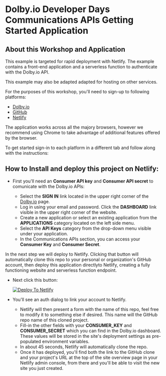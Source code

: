 # Dolby.io Developer Days Communications APIs Getting Started Application

## About this Workshop and Application
 
This example is targeted for rapid deployment with Netlify. The example contains a front-end application and a serverless function to authenticate with the Dolby.io API.  

This example may also be adapted adapted for hosting on other services. 

For the purposes of this workshop, you'll need to sign-up to following platforms:
- [Dolby.io](https://dolby.io)
- [GitHub](https://github.com)
- [Netlify](https://netlify.com)

The application works across all the majory browsers, however we recommend using Chrome to take advantage of additional features offered by the browser. 

To get started sign-in to each platform in a different tab and follow along with the instructions: 

##  How to Install and deploy this project on Netlify:

 - First you'll need an **Consumer API key** and **Consumer API secret** to comunicate with the Dolby.io APIs:
  
	- Select the  **SIGN IN**  link located in the upper right corner of the [Dolby.io](https://dolby.io) page. 
     - Log in using your email and password. Click the     **DASHBOARD**  link visible in the upper right corner of the website. 
     - Create a new application or select an existing application from the  **APPLICATIONS**  category located on the left side menu. 
     - Select the  **API Keys**  category from the drop-down menu visible under your application.  
     - In the Communications    APIs section, you can access your  **Consumer Key**  and  **Consumer Secret**. 

  
  In the next step we will deploy to Netlify. Clicking that button will automatically clone this repo to your personal or organization's GitHub account, then deploy this application directlyto Netlify, creating a fully functioning website and serverless function endpoint.
  - Next click this button:
  
    [![Deploy To Netlify](https://www.netlify.com/img/deploy/button.svg)](https://app.netlify.com/start/deploy?repository=https://github.com/dzeitman/ddd-workshop-dolby-io-comms-gettingstarted)
  - You'll see an auth dialog to link your account to Netlify. 
    - Netlify will then present a form with the name of this repo, feel free to modify it to something else if desired. This name will the GitHub repo name of this cloned project.
    - Fill-in the other fields with your **CONSUMER_KEY** and **CONSUMER_SECRET** which you can find in the Dolby.io dashboard.
    These values will be stored in the site's deployment settings as pre-populated environment variables.
   	-  In about 45 seconds, Netlify will automatically clone the repo.
   	-  Once it has deployed, you'll find both the link to the GitHub clone and your project's URL at the top of the site overview page in your Netlify admin console, from there and you'll be able to visit the new site you just created.
